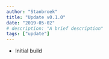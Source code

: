 ```yaml
---
author: "Stanbroek"
title: "Update v0.1.0"
date: "2019-05-02"
# description: "A brief description"
tags: ["update"]
---
```


- Initial build
